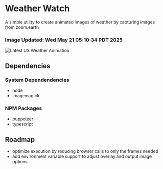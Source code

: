# Weather Watch

A simple utility to create animated images of weather by capturing images from zoom.earth

### Image Updated: Wed May 21 05:10:34 PDT 2025

![Latest US Weather Animation](animations/2025-05-21.webp)

## Dependencies
### System Dependendencies
* node
* imagemagick
### NPM Packages
* puppeteer
* typescript

## Roadmap
* optimize execution by reducing browser calls to only the frames needed
* add environment variable support to adjust overlay and output image options
